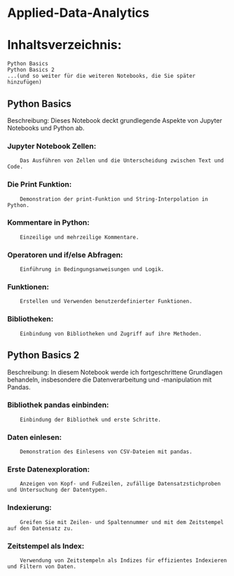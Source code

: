 # Applied-Data-Analytics
# Inhaltsverzeichnis:

    Python Basics
    Python Basics 2
    ...(und so weiter für die weiteren Notebooks, die Sie später hinzufügen)

## Python Basics

Beschreibung: Dieses Notebook deckt grundlegende Aspekte von Jupyter Notebooks und Python ab.

### Jupyter Notebook Zellen:
        Das Ausführen von Zellen und die Unterscheidung zwischen Text und Code.
### Die Print Funktion:
        Demonstration der print-Funktion und String-Interpolation in Python.
### Kommentare in Python:
        Einzeilige und mehrzeilige Kommentare.
### Operatoren und if/else Abfragen:
        Einführung in Bedingungsanweisungen und Logik.
### Funktionen:
        Erstellen und Verwenden benutzerdefinierter Funktionen.
### Bibliotheken:
        Einbindung von Bibliotheken und Zugriff auf ihre Methoden.

## Python Basics 2

Beschreibung: In diesem Notebook werde ich fortgeschrittene Grundlagen behandeln, insbesondere die Datenverarbeitung und -manipulation mit Pandas.

   ### Bibliothek pandas einbinden:
        Einbindung der Bibliothek und erste Schritte.
   ### Daten einlesen:
        Demonstration des Einlesens von CSV-Dateien mit pandas.
   ### Erste Datenexploration:
        Anzeigen von Kopf- und Fußzeilen, zufällige Datensatzstichproben und Untersuchung der Datentypen.
   ### Indexierung:
        Greifen Sie mit Zeilen- und Spaltennummer und mit dem Zeitstempel auf den Datensatz zu.
   ### Zeitstempel als Index:
        Verwendung von Zeitstempeln als Indizes für effizientes Indexieren und Filtern von Daten.
